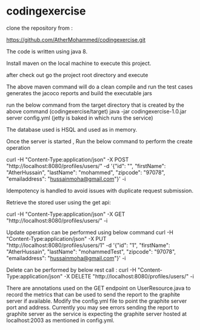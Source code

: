 # codingexercise

clone the repository from : 

https://github.com/AtherMohammed/codingexercise.git


The code is written using java 8.

Install maven on the local machine to execute this project.

after check out go the project root directory and execute <mvn clean package> 

The above maven command will do a clean compile and run the test cases generates the jacoco reports and build the executable jars

run the below command from the target directory that is created by the above command (codingexercise/target)
java -jar codingexercise-1.0.jar server config.yml (jetty is baked in which runs the service)


The database used is HSQL and used as in memory.

Once the server is started , Run the below command to perform the create operation

curl -H "Content-Type:application/json" -X POST "http://localhost:8080/profiles/users/" -d '{"id": "", "firstName": "AtherHussain", "lastName": "mohammed", "zipcode": "97078", "emailaddress": "hussainmoha@gmail.com"}' -i

Idempotency is handled to avoid issues with duplicate request submission.

Retrieve the stored user using the get api:

curl -H "Content-Type:application/json" -X GET "http://localhost:8080/profiles/users/<userId>" -i

Update operation can be performed using below command
curl -H "Content-Type:application/json" -X PUT "http://localhost:8080/profiles/users/1" -d '{"id": "1", "firstName": "AtherHussain", "lastName": "mohammedTest", "zipcode": "97078", "emailaddress": "hussainmoha@gmail.com"}' -i

Delete can be performed by below rest call :
curl -H "Content-Type:application/json" -X DELETE "http://localhost:8080/profiles/users/<userid>" -i


There are annotations used on the GET endpoint on UserResource.java to record the metrics that can be used to send the report to the 
graphite server if available. Modify the config.yml file  to point the graphite server port and address.
Currently you may see errors sending the report to graphite server as the service is expecting the graphite server hosted at localhost:2003 as mentioned in config.yml.



